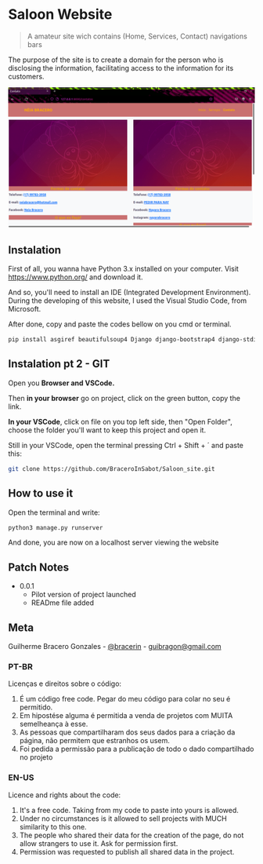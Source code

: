 # Saloon Website
> A amateur site wich contains (Home, Services, Contact) navigations bars

The purpose of the site is to create a domain for the person who is disclosing the information, facilitating access to the information for its customers.

![Contato](web_page.png)

## Instalation 

First of all, you wanna have Python 3.x installed on your computer. Visit https://www.python.org/ and download it.

And so, you'll need to install an IDE (Integrated Development Environment). During the developing of this website, I used the Visual Studio Code, from Microsoft.

After done, copy and paste the codes bellow on you cmd or terminal.

```sh
pip install asgiref beautifulsoup4 Django django-bootstrap4 django-stdimage Pillow soupsieve sqlparse
```

## Instalation pt 2 - GIT 

Open you **Browser and VSCode.**

Then **in your browser** go on project, click on the green button, copy the link.

**In your VSCode**, click on file on you top left side, then "Open Folder", choose the folder you'll want to keep this project and open it.

Still in your VSCode, open the terminal pressing Ctrl + Shift + ´ and paste this:

```sh
git clone https://github.com/BraceroInSabot/Saloon_site.git
```

## How to use it

Open the terminal and write: 

```sh
python3 manage.py runserver 
```

And done, you are now on a localhost server viewing the website

## Patch Notes

* 0.0.1
    * Pilot version of project launched
    * READme file added


## Meta

Guilherme Bracero Gonzales - [@bracerin](https://twitter.com/bracerin) - guibragon@gmail.com

### PT-BR
Licenças e direitos sobre o código:
1. É um código free code. Pegar do meu código para colar no seu é permitido.
2. Em hipostése alguma é permitida a venda de projetos com MUITA semelheança à esse.
3. As pessoas que compartilharam dos seus dados para a criação da página, não permitem que estranhos os usem.
4. Foi pedida a permissão para a publicação de todo o dado compartilhado no projeto

### EN-US
Licence and rights about the code:
1. It's a free code. Taking from my code to paste into yours is allowed.
2. Under no circumstances is it allowed to sell projects with MUCH similarity to this one.
3. The people who shared their data for the creation of the page, do not allow strangers to use it. Ask for permission first.
4. Permission was requested to publish all shared data in the project.